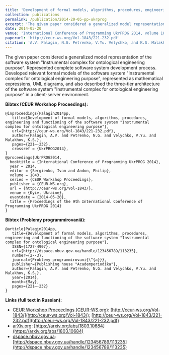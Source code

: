 ```yaml
---
title: 'Development of formal models, algorithms, procedures, engineering and functioning of the software system "Instrumental complex for ontological engineering purpose"'
collection: publications
permalink: /publication/2014-20-05-pp-ukrprog
excerpt: 'The given paper considered a generalized model representation of the software system "Instrumental complex for ontological engineering purpose". Represented complete software system development process. Developed relevant formal models of the software system "Instrumental complex for ontological engineering purpose", represented as mathematical expressions, UML diagrams, and also described the three-tier architecture of the software system "Instrumental complex for ontological engineering purpose" in a client-server environment.'
date: 2014-05-20
venue: 'International Conference of Programming UkrPROG 2014, volume 1843 of CEUR Workshop Proceedings. Also published in scientific journal "Problemy programmirovaniâ"'
paperurl: 'http://ceur-ws.org/Vol-1843/221-232.pdf'
citation: 'A.V. Palagin, N.G. Petrenko, V.Yu. Velychko, and K.S. Malakhov. Development of formal models, algorithms, procedures, engineering and functioning of the software system "Instrumental complex for ontological engineering purpose". In Ivan Sergienko and Philip Andon, editors, International Conference of Programming UkrPROG 2014, volume 1843 of CEUR Workshop Proceedings, pages 221-232. CEUR-WS.org, 2014'
---
```


The given paper considered a generalized model representation of the software system "Instrumental complex for ontological engineering purpose". Represented complete software system development process. Developed relevant formal models of the software system "Instrumental complex for ontological engineering purpose", represented as mathematical expressions, UML diagrams, and also described the three-tier architecture of the software system "Instrumental complex for ontological engineering purpose" in a client-server environment.

**Bibtex (CEUR Workshop Proceedings):**
```
@inproceedings{Palagin2014pp,
   title={Development of formal models, algorithms, procedures, engineering and functioning of the software system "Instrumental complex for ontological engineering purpose"},
   url={http://ceur-ws.org/Vol-1843/221-232.pdf},
   author={Palagin, A.V. and Petrenko, N.G. and Velychko, V.Yu. and Malakhov, K.S.},
   pages={221–-232},
   crossref = {UkrPROG2014},
}
@proceedings{UkrPROG2014,
  booktitle = {International Conference of Programming UkrPROG 2014},
  year = 2014,
  editor = {Sergienko, Ivan and Andon, Philip},
  volume = 1843,
  series = {CEUR Workshop Proceedings},
  publisher = {CEUR-WS.org},
  url = {http://ceur-ws.org/Vol-1843/},
  venue = {Kyiv, Ukraine},
  eventdate = {2014-05-20},
  title = {Proceedings of the 9th International Conference of Programming UkrPROG 2014}
}
```
**Bibtex (Problemy programmirovaniâ):**
```
@article{Palagin2014pp,
   title={Development of formal models, algorithms, procedures, engineering and functioning of the software system "Instrumental complex for ontological engineering purpose"},
   ISSN={1727-4907},
   url={http://dspace.nbuv.gov.ua/handle/123456789/113235},
   number={2--3},
   journal={Problemy programmirovani{\^{a}}},
   publisher={Publishing house "Academperiodika"},
   author={Palagin, A.V. and Petrenko, N.G. and Velychko, V.Yu. and Malakhov, K.S.},
   year={2014},
   month={May},
   pages={221–-232}
}
```

**Links (full text in Russian):**
* [CEUR Workshop Proceedings (CEUR-WS.org)](http://ceur-ws.org/): [http://ceur-ws.org/Vol-1843/](http://ceur-ws.org/Vol-1843/); [http://ceur-ws.org/Vol-1843/221-232.pdf](http://ceur-ws.org/Vol-1843/221-232.pdf)
* [arXiv.org](https://arxiv.org/a/0000-0003-3223-9844): [https://arxiv.org/abs/1803.10684](https://arxiv.org/abs/1803.10684)
* [dspace.nbuv.gov.ua](http://dspace.nbuv.gov.ua/): [http://dspace.nbuv.gov.ua/handle/123456789/113235](http://dspace.nbuv.gov.ua/handle/123456789/113235)